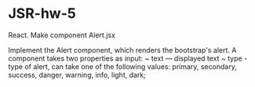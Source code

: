 # JSR-hw-5
React. Make component Alert.jsx

Implement the Alert component, which renders the bootstrap's alert. A component takes two properties as input:
 ~ text — displayed text
 ~ type - type of alert, can take one of the following values: primary, secondary, success, danger, warning, info, light, dark;